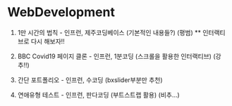 # WebDevelopment


1. 1만 시간의 법칙 - 인프런, 제주코딩베이스 (기본적인 내용들?) (평범) ** 인터랙티브로 다시 해보자!!

2. BBC Covid19 페이지 클론 - 인프런, 1분코딩 (스크롤을 활용한 인터랙티브) (강추!!)

3. 간단 포트폴리오 - 인프런, 수코딩 (bxslider부분만 추천)

4. 연애유형 테스트 - 인프런, 판다코딩 (부트스트랩 활용) (비추...)
